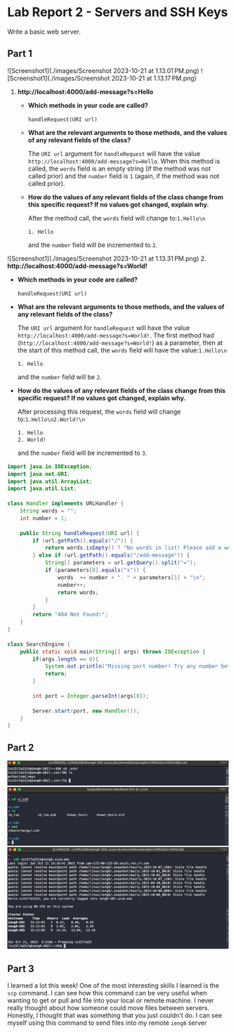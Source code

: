 # Lab Report 2 - Servers and SSH Keys 
Write a basic web server.
## Part 1
![Screenshot1](./images/Screenshot 2023-10-21 at 1.13.01 PM.png)
![Screenshot1](./images/Screenshot 2023-10-21 at 1.13.17 PM.png)
1. **http://localhost:4000/add-message?s=Hello**
   
   - **Which methods in your code are called?**
     
     `handleRequest(URI url)`
   
   - **What are the relevant arguments to those methods, and the values of any relevant fields of the class?**
     
     The `URI url` argument for `handleRequest` will have the value `http://localhost:4000/add-message?s=Hello`.
     When this method is called, the `words` field is an empty string (if the method was not called prior) and the `number` field is `1` (again, if the method was not called prior).
     
   - **How do the values of any relevant fields of the class change from this specific request? If no values got changed, explain why.**
     
     After the method call, the `words` field will change to:`1.Hello\n`
     ```
     1. Hello
     ```
     and the `number` field will be incremented to `2`.
     
![Screenshot1](./images/Screenshot 2023-10-21 at 1.13.31 PM.png)
2. **http://localhost:4000/add-message?s=World!**
   
   - **Which methods in your code are called?**
     
     `handleRequest(URI url)`
   
   - **What are the relevant arguments to those methods, and the values of any relevant fields of the class?**
     
     The `URI url` argument for `handleRequest` will have the value `http://localhost:4000/add-message?s=World!`.
    The first method had (`http://localhost:4000/add-message?s=World!`) as a parameter, then at the start of this method call, the `words` field will have the value:`1.Hello\n`
     ```
     1. Hello
     ```
     and the `number` field will be `2`.
     
   - **How do the values of any relevant fields of the class change from this specific request? If no values got changed, explain why.**
     
     After processing this request, the `words` field will change to:`1.Hello\n2.World!\n`
     ```
     1. Hello
     2. World!
     ```
     and the `number` field will be incremented to `3`.

```java
import java.io.IOException;
import java.net.URI;
import java.util.ArrayList;
import java.util.List;

class Handler implements URLHandler {
    String words = "";
    int number = 1;    

    public String handleRequest(URI url) {
        if (url.getPath().equals("/")) {
            return words.isEmpty() ? "No words in list! Please add a word" : words;       
        } else if (url.getPath().equals("/add-message")) {
            String[] parameters = url.getQuery().split("=");
            if (parameters[0].equals("s")) {
                words  += number + ". " + parameters[1] + "\n";
                number++; 
                return words;
            }
        } 
        return "404 Not Found!";
    } 
}

class SearchEngine {
    public static void main(String[] args) throws IOException {
        if(args.length == 0){
            System.out.println("Missing port number! Try any number between 1024 to 49151");
            return;
        }

        int port = Integer.parseInt(args[0]);

        Server.start(port, new Handler());
    }
}
```
## Part 2
![Screenshot1](./images/ssh1.png)
![Screenshot1](./images/ssh3.png)
![Screenshot1](./images/ssh2.png)
## Part 3
I learned a lot this week! One of the most interesting skills I learned is the `scp` command. I can see how this command can be very useful when wanting to get or pull and file into your local or remote machine. I never really thought about how someone could move files between servers. Honestly, I thought that was something that you just couldn't do. I can see myself using this command to send files into my remote `ieng6` server
